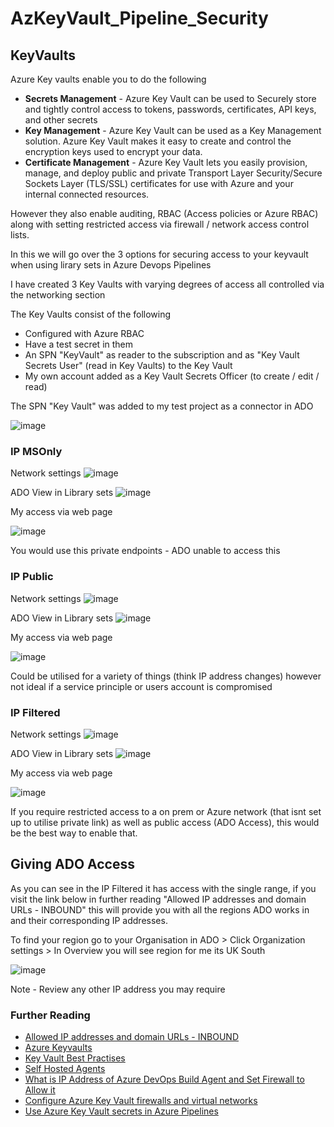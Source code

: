 # AzKeyVault_Pipeline_Security

## KeyVaults

Azure Key vaults enable you to do the following 

* **Secrets Management** - Azure Key Vault can be used to Securely store and tightly control access to tokens, passwords, certificates, API keys, and other secrets
* **Key Management** - Azure Key Vault can be used as a Key Management solution. Azure Key Vault makes it easy to create and control the encryption keys used to encrypt your data.
* **Certificate Management** - Azure Key Vault lets you easily provision, manage, and deploy public and private Transport Layer Security/Secure Sockets Layer (TLS/SSL) certificates for use with Azure and your internal connected resources.

However they also enable auditing, RBAC (Access policies or Azure RBAC) along with setting restricted access via firewall / network access control lists.

In this we will go over the 3 options for securing access to your keyvault when using lirary sets in Azure Devops Pipelines 

I have created 3 Key Vaults with varying degrees of access all controlled via the networking section 

The Key Vaults consist of the following

* Configured with Azure RBAC
* Have a test secret in them
* An SPN "KeyVault" as reader to the subscription and as "Key Vault Secrets User" (read in Key Vaults) to the Key Vault
* My own account added as a Key Vault Secrets Officer (to create / edit / read)

The SPN "Key Vault" was added to my test project as a connector in ADO 


![image](https://github.com/knowlesy/AzKeyVault_Pipeline_Security/assets/20459678/9d681e8f-d9c1-4ad1-9e36-dc56011d39a1)


### IP MSOnly  
Network settings
![image](https://github.com/knowlesy/AzKeyVault_Pipeline_Security/assets/20459678/9c5265cb-a606-42a5-9f53-e0f9ae7ee1a5)

ADO View in Library sets 
![image](https://github.com/knowlesy/AzKeyVault_Pipeline_Security/assets/20459678/bb176497-a8f6-4298-b9c4-6ec9cd712350)

My access via web page

![image](https://github.com/knowlesy/AzKeyVault_Pipeline_Security/assets/20459678/7e94d6d2-23e0-40e1-9474-8df3da09c888)


You would use this private endpoints - ADO unable to access this

### IP Public 
Network settings
![image](https://github.com/knowlesy/AzKeyVault_Pipeline_Security/assets/20459678/1964f2f1-6998-46af-840e-0fa177e494d5)

ADO View in Library sets 
![image](https://github.com/knowlesy/AzKeyVault_Pipeline_Security/assets/20459678/0e382900-5863-424b-ad78-1b00363bbeaa)

My access via web page

![image](https://github.com/knowlesy/AzKeyVault_Pipeline_Security/assets/20459678/e8f4a1a2-e8e5-40d0-a99f-64ea643d8706)


Could be utilised for a variety of things (think IP address changes)  however not ideal if a service principle or users account is compromised

### IP Filtered 
Network settings
![image](https://github.com/knowlesy/AzKeyVault_Pipeline_Security/assets/20459678/9bb7f96f-8296-41d9-8017-67b5ad0eabc3)

ADO View in Library sets 
![image](https://github.com/knowlesy/AzKeyVault_Pipeline_Security/assets/20459678/b0e36d1a-8bb8-48e6-ab9b-3572dd268698)

My access via web page

![image](https://github.com/knowlesy/AzKeyVault_Pipeline_Security/assets/20459678/fd6b4b8e-98a9-43d7-a658-b0e21a46896d)


If you require restricted access to a on prem or Azure network (that isnt set up to utilise private link) as well as public access (ADO Access), this would be the best way  to enable that. 

## Giving ADO Access 
As you can see in the IP Filtered it has access with the single range, if you visit the link below in further reading "Allowed IP addresses and domain URLs - INBOUND" this will provide you with all the regions ADO works in and their corresponding IP addresses.

To find your region go to your Organisation in ADO > Click Organization settings > In Overview you will see region for me its UK South

![image](https://github.com/knowlesy/AzKeyVault_Pipeline_Security/assets/20459678/91fc1aed-5bf7-4dbc-8883-8e5a6b1c3e4a)

Note - Review any other IP address you may require 

### Further Reading 
* [Allowed IP addresses and domain URLs - INBOUND](https://learn.microsoft.com/en-us/azure/devops/organizations/security/allow-list-ip-url?view=azure-devops&tabs=IP-V4#inbound-connections)
* [Azure Keyvaults](https://learn.microsoft.com/en-us/azure/key-vault/)
* [Key Vault Best Practises](https://learn.microsoft.com/en-us/azure/key-vault/general/best-practices)
* [Self Hosted Agents](https://learn.microsoft.com/en-gb/azure/devops/pipelines/agents/windows-agent?view=azure-devops)
* [What is IP Address of Azure DevOps Build Agent and Set Firewall to Allow it](https://build5nines.com/what-is-ip-address-of-azure-devops-build-agent-and-set-firewall-to-allow-it/)
* [Configure Azure Key Vault firewalls and virtual networks](https://learn.microsoft.com/en-gb/azure/key-vault/general/network-security?WT.mc_id=Portal-Microsoft_Azure_KeyVault)
* [Use Azure Key Vault secrets in Azure Pipelines](https://learn.microsoft.com/en-us/azure/devops/pipelines/release/azure-key-vault?view=azure-devops&tabs=yaml)

